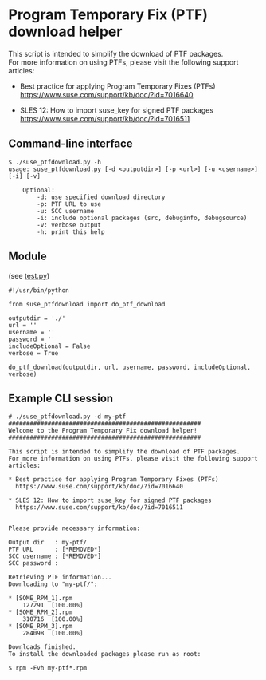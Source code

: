 # Program Temporary Fix (PTF) download helper
This script is intended to simplify the download of PTF packages.  
For more information on using PTFs, please visit the following support articles:

* Best practice for applying Program Temporary Fixes (PTFs)  
  https://www.suse.com/support/kb/doc/?id=7016640
  
* SLES 12: How to import suse_key for signed PTF packages  
  https://www.suse.com/support/kb/doc/?id=7016511

## Command-line interface
```
$ ./suse_ptfdownload.py -h
usage: suse_ptfdownload.py [-d <outputdir>] [-p <url>] [-u <username>] [-i] [-v]

    Optional:
        -d: use specified download directory
        -p: PTF URL to use
        -u: SCC username
        -i: include optional packages (src, debuginfo, debugsource)
        -v: verbose output
        -h: print this help
```

## Module
(see [test.py](https://github.com/cupracer/suse-ptf-utils/blob/master/test.py))

```
#!/usr/bin/python

from suse_ptfdownload import do_ptf_download

outputdir = './'
url = ''
username = ''
password = ''
includeOptional = False
verbose = True

do_ptf_download(outputdir, url, username, password, includeOptional, verbose)
```

## Example CLI session
```
# ./suse_ptfdownload.py -d my-ptf
######################################################
Welcome to the Program Temporary Fix download helper!
######################################################

This script is intended to simplify the download of PTF packages.
For more information on using PTFs, please visit the following support articles:

* Best practice for applying Program Temporary Fixes (PTFs)
  https://www.suse.com/support/kb/doc/?id=7016640

* SLES 12: How to import suse_key for signed PTF packages
  https://www.suse.com/support/kb/doc/?id=7016511


Please provide necessary information:

Output dir   : my-ptf/
PTF URL      : [*REMOVED*]
SCC username : [*REMOVED*]
SCC password :

Retrieving PTF information...
Downloading to "my-ptf/":

* [SOME_RPM_1].rpm
    127291  [100.00%]
* [SOME_RPM_2].rpm
    310716  [100.00%]
* [SOME_RPM_3].rpm
    284098  [100.00%]

Downloads finished.
To install the downloaded packages please run as root:

$ rpm -Fvh my-ptf*.rpm

```

